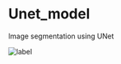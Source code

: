 # Unet_model
Image segmentation using UNet

![label](https://user-images.githubusercontent.com/37100753/95426018-7a37e480-0902-11eb-9b51-def6bad0ec10.png)
